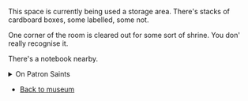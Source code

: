 ---
---

This space is currently being used a storage area.
There's stacks of cardboard boxes, some labelled, some not.

One corner of the room is cleared out for some sort of shrine.
You don' really recognise it.

There's a notebook nearby.

<details markdown="1"><summary>On Patron Saints</summary>
I'm still workshopping this idea but I think it'd be cool to have some sort of patron saint thing.
Maybe it'll evolve into a much bigger thing?

(the rest is illegible)
</details>

- [Back to museum](#museum)
